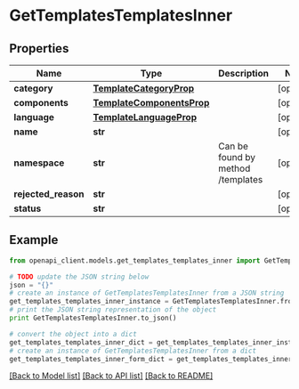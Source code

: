 # GetTemplatesTemplatesInner


## Properties
Name | Type | Description | Notes
------------ | ------------- | ------------- | -------------
**category** | [**TemplateCategoryProp**](TemplateCategoryProp.md) |  | [optional] 
**components** | [**TemplateComponentsProp**](TemplateComponentsProp.md) |  | [optional] 
**language** | [**TemplateLanguageProp**](TemplateLanguageProp.md) |  | [optional] 
**name** | **str** |  | [optional] 
**namespace** | **str** | Can be found by method /templates | [optional] 
**rejected_reason** | **str** |  | [optional] 
**status** | **str** |  | [optional] 

## Example

```python
from openapi_client.models.get_templates_templates_inner import GetTemplatesTemplatesInner

# TODO update the JSON string below
json = "{}"
# create an instance of GetTemplatesTemplatesInner from a JSON string
get_templates_templates_inner_instance = GetTemplatesTemplatesInner.from_json(json)
# print the JSON string representation of the object
print GetTemplatesTemplatesInner.to_json()

# convert the object into a dict
get_templates_templates_inner_dict = get_templates_templates_inner_instance.to_dict()
# create an instance of GetTemplatesTemplatesInner from a dict
get_templates_templates_inner_form_dict = get_templates_templates_inner.from_dict(get_templates_templates_inner_dict)
```
[[Back to Model list]](../README.md#documentation-for-models) [[Back to API list]](../README.md#documentation-for-api-endpoints) [[Back to README]](../README.md)


